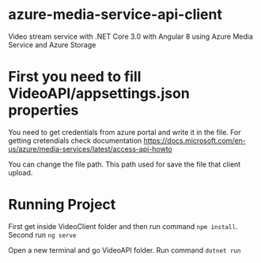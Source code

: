# azure-media-service-api-client
Video stream service with .NET Core 3.0 with Angular 8 using Azure Media Service and Azure Storage

# First you need to fill VideoAPI/appsettings.json properties
You need to get credentials from azure portal and write it in the file. For getting cretendials check documentation 
https://docs.microsoft.com/en-us/azure/media-services/latest/access-api-howto

You can change the file path. This path used for save the file that client upload.

# Running Project
First get inside VideoClient folder and then run command `npm install`.
Second run `ng serve`

Open a new terminal and go VideoAPI folder.
Run command `dotnet run`
